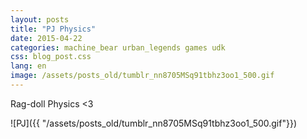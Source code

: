 ```yaml
---
layout: posts
title: "PJ Physics"
date: 2015-04-22
categories: machine_bear urban_legends games udk
css: blog_post.css
lang: en
image: /assets/posts_old/tumblr_nn8705MSq91tbhz3oo1_500.gif
---
```


Rag-doll Physics <3 <!--break-->

![PJ]({{ "/assets/posts_old/tumblr_nn8705MSq91tbhz3oo1_500.gif"}})
